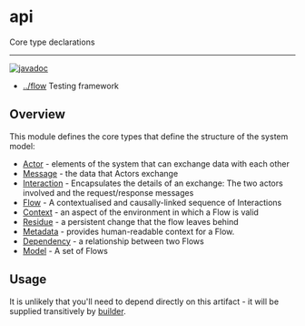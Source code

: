 
<!-- title start -->

# api

Core type declarations

---
[![javadoc](https://javadoc.io/badge2/com.mastercard.test.flow/api/javadoc.svg)](https://javadoc.io/doc/com.mastercard.test.flow/api)

 * [../flow](https://github.com/Mastercard/flow) Testing framework

<!-- title end -->

## Overview

This module defines the core types that define the structure of the system model:

 * [Actor][flow.Actor] - elements of the system that can exchange data with each other
 * [Message][flow.Message] - the data that Actors exchange
 * [Interaction][flow.Interaction] - Encapsulates the details of an exchange: The two actors involved and the request/response messages
 * [Flow][flow.Flow] - A contextualised and causally-linked sequence of Interactions
 * [Context][flow.Context] - an aspect of the environment in which a Flow is valid
 * [Residue][flow.Residue] - a persistent change that the flow leaves behind
 * [Metadata][flow.Metadata] - provides human-readable context for a Flow.
 * [Dependency][flow.Dependency] - a relationship between two Flows
 * [Model][flow.Model] - A set of Flows

<!-- code_link_start -->

[flow.Actor]: src/main/java/com/mastercard/test/flow/Actor.java
[flow.Message]: src/main/java/com/mastercard/test/flow/Message.java
[flow.Interaction]: src/main/java/com/mastercard/test/flow/Interaction.java
[flow.Flow]: src/main/java/com/mastercard/test/flow/Flow.java
[flow.Context]: src/main/java/com/mastercard/test/flow/Context.java
[flow.Residue]: src/main/java/com/mastercard/test/flow/Residue.java
[flow.Metadata]: src/main/java/com/mastercard/test/flow/Metadata.java
[flow.Dependency]: src/main/java/com/mastercard/test/flow/Dependency.java
[flow.Model]: src/main/java/com/mastercard/test/flow/Model.java

<!-- code_link_end -->

## Usage

It is unlikely that you'll need to depend directly on this artifact - it will be supplied transitively by [builder](../builder).
